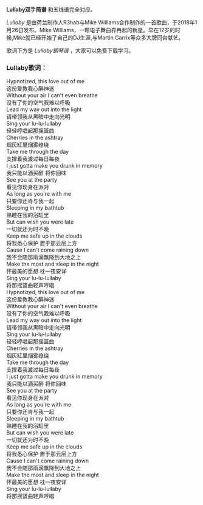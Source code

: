 

**Lullaby双手简谱** 和五线谱完全对应。

_Lullaby_ 是由荷兰制作人R3hab与Mike Williams合作制作的一首歌曲，于2018年1月26日发布。Mike
Williams，一颗电子舞曲界冉起的新星。早在12岁的时候,Mike就已经开始了自己的DJ生涯,与Martin Garrix等众多大牌同台献艺。

歌词下方是 _Lullaby钢琴谱_ ，大家可以免费下载学习。

### Lullaby歌词：

Hypnotized, this love out of me  
这份爱教我心醉神迷  
Without your air I can't even breathe  
没有了你的空气我难以呼吸  
Lead my way out into the light  
请带领我从黑暗中走向光明  
Sing your lu-lu-lullaby  
轻轻哼唱起那摇篮曲  
Cherries in the ashtray  
烟灰缸里烟雾缭绕  
Take me through the day  
支撑着我渡过每日每夜  
I just gotta make you drunk in memory  
我只能以酒买醉 将你回味  
See you at the party  
看见你现身在派对  
As long as you're with me  
只要你还肯与我一起  
Sleeping in my bathtub  
熟睡在我的浴缸里  
But can wish you were late  
一切就还为时不晚  
Keep me safe up in the clouds  
将我悉心保护 置于那云层上方  
Cause I can't come raining down  
我不会随那雨滴飘降到大地之上  
Make the most and sleep in the night  
怀最美的愿想 枕一夜安详  
Sing your lu-lu-lullaby  
将那摇篮曲轻声哼唱  
Hypnotized, this love out of me  
这份爱教我心醉神迷  
Without your air I can't even breathe  
没有了你的空气我难以呼吸  
Lead my way out into the light  
请带领我从黑暗中走向光明  
Sing your lu-lu-lullaby  
轻轻哼唱起那摇篮曲  
Cherries in the ashtray  
烟灰缸里烟雾缭绕  
Take me through the day  
支撑着我渡过每日每夜  
I just gotta make you drunk in memory  
我只能以酒买醉 将你回味  
See you at the party  
看见你现身在派对  
As long as you're with me  
只要你还肯与我一起  
Sleeping in my bathtub  
熟睡在我的浴缸里  
But can wish you were late  
一切就还为时不晚  
Keep me safe up in the clouds  
将我悉心保护 置于那云层上方  
Cause I can't come raining down  
我不会随那雨滴飘降到大地之上  
Make the most and sleep in the night  
怀最美的愿想 枕一夜安详  
Sing your lu-lu-lullaby  
将那摇篮曲轻声哼唱

